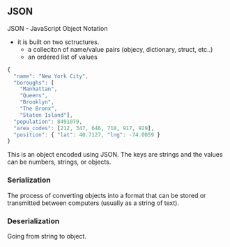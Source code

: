 ## JSON

JSON - JavaScript Object Notation
 * it is built on two sctructures.
    * a colleciton of name/value pairs (objecy, dictionary, struct, etc..)
    * an ordered list of values

```js
{
  "name": "New York City",
  "boroughs": [
    "Manhattan",
    "Queens",
    "Brooklyn",
    "The Bronx",
    "Staten Island"],
  "population": 8491079,
  "area_codes": [212, 347, 646, 718, 917, 929],
  "position": { "lat": 40.7127, "lng": -74.0059 }
}
```

This is an object encoded using JSON. The keys are strings and the values can be numbers, strings, or objects.

### Serialization

The process of converting objects into a format that can be stored or transmitted between computers (usually as a string of text). 

### Deserialization 

Going from string to object.

